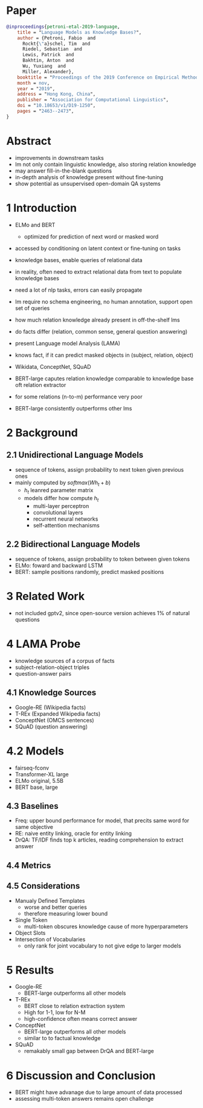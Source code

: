 # Paper
```bibtex	
@inproceedings{petroni-etal-2019-language,
    title = "Language Models as Knowledge Bases?",
    author = {Petroni, Fabio  and
      Rockt{\"a}schel, Tim  and
      Riedel, Sebastian  and
      Lewis, Patrick  and
      Bakhtin, Anton  and
      Wu, Yuxiang  and
      Miller, Alexander},
    booktitle = "Proceedings of the 2019 Conference on Empirical Methods in Natural Language Processing and the 9th International Joint Conference on Natural Language Processing (EMNLP-IJCNLP)",
    month = nov,
    year = "2019",
    address = "Hong Kong, China",
    publisher = "Association for Computational Linguistics",
    doi = "10.18653/v1/D19-1250",
    pages = "2463--2473",
}
```

# Abstract
- improvements in downstream tasks
- lm not only contain linguistic knowledge, also storing relation knowledge
- may answer fill-in-the-blank questions
- in-depth analysis of knowledge present without fine-tuning
- show potential as unsupervised open-domain QA systems

# 1 Introduction
- ELMo and BERT
  - optimized for prediction of next word or masked word
- accessed by conditioning on latent context or fine-tuning on tasks


- knowledge bases, enable queries of relational data
- in reality, often need to extract relational data from text to populate knowledge bases
- need a lot of nlp tasks, errors can easily propagate
- lm require no schema engineering, no human annotation, support open set of queries

- how much relation knowledge already present in off-the-shelf lms
- do facts differ (relation, common sense, general question answering)

- present Language model Analysis (LAMA)
- knows fact, if it can predict masked objects in (subject, relation, object)
- Wikidata, ConceptNet, SQuAD

- BERT-large caputes relation knowledge comparable to knowledge base oft relation extractor
- for some relations (n-to-m) performance very poor
- BERT-large consistently outperforms other lms

# 2 Background
## 2.1 Unidirectional Language Models
- sequence of tokens, assign probability to next token given previous ones
- mainly computed by $softmax(Wh_t+b)$
  - $h_t$ leanred parameter matrix
  - models differ how compute $h_t$
    - multi-layer perceptron
    - convolutional layers
    - recurrent neural networks
    - self-attention mechanisms

## 2.2 Bidirectional Language Models
- sequence of tokens, assign probability to token between given tokens
- ELMo: foward and backward LSTM
- BERT: sample positions randomly, predict masked positions

# 3 Related Work
- not included gptv2, since open-source version achieves 1% of natural questions

# 4 LAMA Probe
- knowledge sources of a corpus of facts
- subject-relation-object triples
- question-answer pairs

## 4.1 Knowledge Sources
- Google-RE (Wikipedia facts)
- T-REx (Expanded Wikipedia facts)
- ConceptNet (OMCS sentences)
- SQuAD (question answering)

# 4.2 Models
- fairseq-fconv
- Transformer-XL large
- ELMo original, 5.5B
- BERT base, large

##  4.3 Baselines
- Freq: upper bound performance for model, that precits same word for same objective
- RE: naive entity linking, oracle for entity linking
- DrQA: TF/IDF finds top k articles, reading comprehension to extract answer

## 4.4 Metrics

## 4.5 Considerations
- Manualy Defined Templates
  - worse and better queries
  - therefore measuring lower bound
- Single Token
  - multi-token obscures knowledge cause of more hyperparameters
- Object Slots
- Intersection of Vocabularies
  - only rank for joint vocabulary to not give edge to larger models

# 5 Results
- Google-RE
  - BERT-large outperforms all other models
- T-REx
  - BERT close to relation extraction system
  - High for 1-1, low for N-M
  - high-confidence often means correct answer
- ConceptNet
  - BERT-large outperforms all other models
  - similar to to factual knowledge
- SQuAD
  - remakably small gap between DrQA and BERT-large

# 6 Discussion and Conclusion
- BERT might have advanage due to large amount of data processed
- assessing multi-token answers remains open challenge
